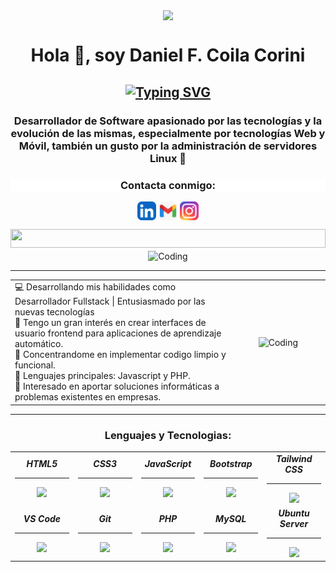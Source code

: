 <p align="center"><picture align="center"><img align="center" src = "https://github.com/7oSkaaa/7oSkaaa/blob/main/Images/about_me.gif?raw=true" width = 50px></picture></p>
<h1 align="center">Hola 👋, soy Daniel F. Coila Corini</h1>
<h2 align="center">
  
[![Typing SVG](https://readme-typing-svg.herokuapp.com?font=Architects+Daughter&size=30&color=%23147B2F&center=true&vCenter=true&lines=Bienvenidos+a+mi+Github...!;Desarrollador+de+Software;Entusiasta+Tecnologico)](https://git.io/typing-svg)

</h2>
<h3 align="center">Desarrollador de Software apasionado por las tecnologías y la evolución de las mismas, especialmente por tecnologías Web y Móvil, también un gusto por la administración de servidores Linux 🐧</h3>
  <div align = "center">
    <h3 align="center" style="background: white;">Contacta conmigo:</h3>
    <p align="center">
      <a href="https://www.linkedin.com/in/daniel-franco-coila-corini-05356a1b6/" target="blank"><img align="center" src="https://github.com/tandpfun/skill-icons/blob/main/icons/LinkedIn.svg" alt="kaveendinethma" height="30" width="30" /></a>
      <a href="mailto:frank117js@gmail.com" target="blank"><img align="center" src="https://github.com/tandpfun/skill-icons/blob/main/icons/Gmail-Light.svg" alt="kavee_dineth" height="30" width="30" /></a>
      <a href="https://www.instagram.com/dafran.code/" target="blank"><img align="center" src="https://github.com/tandpfun/skill-icons/blob/main/icons/Instagram.svg" alt="kavee_dineth" height="30" width="30" /></a>
    </p>
  </div>
<img src="https://i.imgur.com/dBaSKWF.gif" height="30" width="100%">
<div align="center">
  <div align="center">
    <img align="center" alt="Coding" width="450" src="https://repository-images.githubusercontent.com/588181932/e36ec678-7984-4cdd-8e4c-a3932772ff8e">
  </div>
</div>
<hr>
<table align="center">
<tr border="none">
<td width="70%" align="left">
    💻 Desarrollando mis habilidades como Desarrollador Fullstack | Entusiasmado por las nuevas tecnologías <br>
    📝 Tengo un gran interés en crear interfaces de usuario frontend para aplicaciones de aprendizaje automático. <br>
    🌱 Concentrandome en implementar codigo limpio y funcional. <br>
    🌟 Lenguajes principales: Javascript y PHP. <br> 
    🚩 Interesado en aportar soluciones informáticas a problemas existentes en empresas. <br>
</td>
<td width="30%" align="center">
  <img align="center" alt="Coding" width="150" src="https://media0.giphy.com/media/v1.Y2lkPTc5MGI3NjExMGgxZjNobWNhaDFlcmRvNDE1MWcwMmo0bnY3bmZpbWZ0dDI5NHpoaCZlcD12MV9pbnRlcm5hbF9naWZfYnlfaWQmY3Q9Zw/bGgsc5mWoryfgKBx1u/giphy.gif">  
</td>
</tr>
</table>

---

<h3 align="center">Lenguajes y Tecnologias:</h3>
<table align="center">
  <tbody>
    <tr align="top">
      <td width="20%" height="64px" align="center">
        <span align="top"><i><b>HTML5</b><i></span><hr>
        <img align="both" width="50" src="https://cdn.svgporn.com/logos/html-5.svg">
      </td>
      <td width="20%" height="64px" align="center">
        <span align="top"><i><b>CSS3</b><i></span><hr>
        <img align="both" width="50" src="https://cdn.svgporn.com/logos/css-3.svg">
      </td>
      <td width="20%" height="64px" align="center">
        <span align="top"><i><b>JavaScript</b><i></span><hr>
        <img align="both" width="50" src="https://cdn.svgporn.com/logos/javascript.svg">
      </td>
      <td width="20%" height="64px" align="center">
        <span align="top"><i><b>Bootstrap</b><i></span><hr>
        <img align="both" width="50" src="https://cdn.svgporn.com/logos/bootstrap.svg">
      </td>
      <td width="20%" height="64px" align="center">
        <span align="top"><i><b>Tailwind CSS</b><i></span><hr>
        <img align="both" width="50" src="https://cdn.svgporn.com/logos/tailwindcss-icon.svg">
      </td>
    </tr>
    <tr align="top">
      <td width="20%" align="center">
        <span align="top"><i><b>VS Code</b><i></span><hr>
        <img width="50" src="https://cdn.svgporn.com/logos/visual-studio-code.svg">
      </td>
      <td width="20%" align="center">
        <span align="top"><i><b>Git</b><i></span><hr>
        <img width="50" src="https://cdn.svgporn.com/logos/git-icon.svg">
      </td>
      <td width="20%" align="center">
        <span align="top"><i><b>PHP</b><i></span><hr>
        <img width="50" src="https://cdn.svgporn.com/logos/php.svg">
      </td>
      <td width="20%" align="center">
        <span align="top"><i><b>MySQL</b><i></span><hr>
        <img width="50" src="https://cdn.svgporn.com/logos/mysql.svg">
      </td>
      <td width="20%" align="center">
        <span align="top"><i><b>Ubuntu Server</b><i></span><hr>
        <img width="50" src="https://cdn.svgporn.com/logos/ubuntu.svg">
      </td>
    </tr>
    <tr align="top">
    </tr>
  </tbody>
</table>

